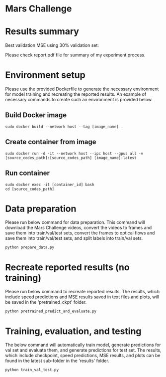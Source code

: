 # Mars Challenge

# Results summary
Best validation MSE using 30% validation set:

Please check report.pdf file for summary of my experiment process.

# Environment setup
Please use the provided Dockerfile to generate the necessary environment for model training and recreating the reported results. An example of necessary commands to create such an environment is provided below.

## Build Docker image
```
sudo docker build --network host --tag [image_name] .
```

## Create container from image
```
sudo docker run -d -it --network host --ipc host --gpus all -v [source_codes_path]:[source_codes_path] [image_name]:latest
```

## Run container
```
sudo docker exec -it [container_id] bash
cd [source_codes_path]
```

# Data preparation
Please run below command for data preparation. This command will download the Mars Challenge videos, convert the videos to frames and save them into train/val/test sets, convert the frames to optical flows and save them into train/val/test sets, and split labels into train/val sets.
```
python prepare_data.py
```

# Recreate reported results (no training)
Please run below command to recreate reported results. The results, which include speed predictions and MSE results saved in text files and plots, will be saved in the 'pretrained_ckpt' folder.
```
python pretrained_predict_and_evaluate.py
```

# Training, evaluation, and testing
The below command will automatically train model, generate predictions for val set and evaluate them, and generate predictions for test set. The results, which include checkpoint, speed predictions, MSE results, and plots can be found in the latest sub-folder in the 'results' folder.
```
python train_val_test.py
```
